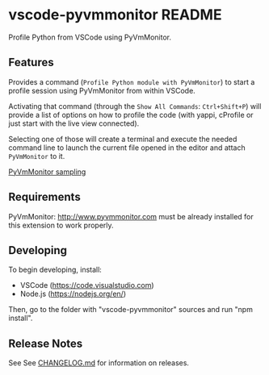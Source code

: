 # vscode-pyvmmonitor README

Profile Python from VSCode using PyVmMonitor.

## Features

Provides a command (`Profile Python module with PyVmMonitor`) to start a profile session using PyVmMonitor from within VSCode.

Activating that command (through the `Show All Commands`: `Ctrl+Shift+P`) will provide a list of options on how to profile the code (with yappi, cProfile or just start with the live view connected). 

Selecting one of those will create a terminal and execute the needed command line to launch the current file opened in the editor and attach `PyVmMonitor` to it.

[PyVmMonitor sampling](images/pyvmmonitor.png)

## Requirements

PyVmMonitor: http://www.pyvmmonitor.com must be already installed for this extension to work properly.

## Developing

To begin developing, install:
- VSCode (https://code.visualstudio.com)
- Node.js (https://nodejs.org/en/)

Then, go to the folder with "vscode-pyvmmonitor" sources and run "npm install".

## Release Notes

See See [CHANGELOG.md](CHANGELOG.md) for information on releases.
